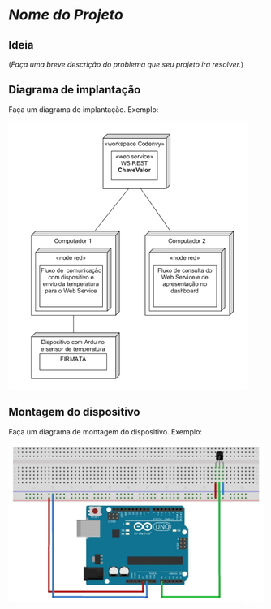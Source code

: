 # *Nome do Projeto*

## Ideia

(*Faça uma breve descrição do problema que seu projeto irá resolver.*)

## Diagrama de implantação

Faça um diagrama de implantação. Exemplo:

![](implantacao.png)


## Montagem do dispositivo

Faça um diagrama de montagem do dispositivo. Exemplo:

![](montagem.png)